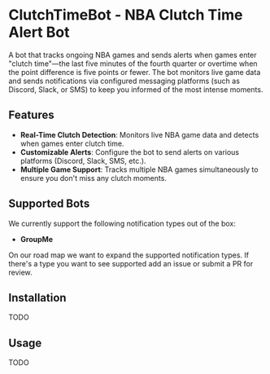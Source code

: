# ClutchTimeBot - NBA Clutch Time Alert Bot
A bot that tracks ongoing NBA games and sends alerts when games enter "clutch time"—the last five minutes of the fourth quarter or overtime when the point difference is five points or fewer. The bot monitors live game data and sends notifications via configured messaging platforms (such as Discord, Slack, or SMS) to keep you informed of the most intense moments.

## Features
- **Real-Time Clutch Detection**: Monitors live NBA game data and detects when games enter clutch time.
- **Customizable Alerts**: Configure the bot to send alerts on various platforms (Discord, Slack, SMS, etc.).
- **Multiple Game Support**: Tracks multiple NBA games simultaneously to ensure you don't miss any clutch moments.

## Supported Bots

We currently support the following notification types out of the box:

- **GroupMe** 

On our road map we want to expand the supported notification types. If there's a type you want to see supported add an issue or submit a PR for review.

## Installation

TODO

## Usage

TODO